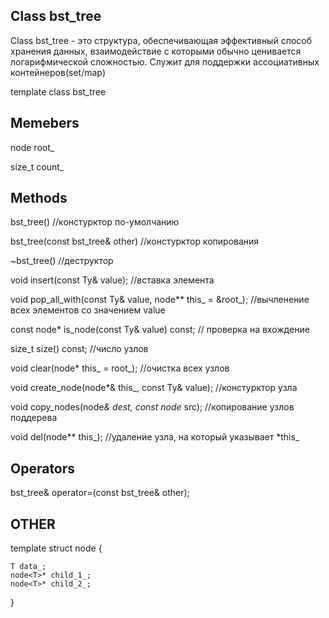 ## Class bst_tree

Class bst_tree - это структура, обеспечивающая эффективный способ хранения данных, взаимодействие с которыми обычно ценивается логарифмической сложностью. Служит для поддержки ассоциативных контейнеров(set/map)

template <class Ty>
class bst_tree

## Memebers

node<Ty> root_

size_t count_

## Methods

bst_tree() //констурктор по-умолчанию

bst_tree(const bst_tree& other) //констурктор копирования

~bst_tree() //деструктор

void insert(const Ty& value); //вставка элемента

void pop_all_with(const Ty& value, node<Ty>** this_ = &root_); //вычленение всех элементов со значением value

const node<Ty>* is_node(const Ty& value) const; // проверка на вхождение

size_t size() const; //число узлов

void clear(node<Ty>* this_ = root_); //очистка всех узлов

void create_node(node<Ty>*& this_, const Ty& value); //констурктор узла

void copy_nodes(node<Ty>*& dest, const node<Ty>* src); //копирование узлов поддерева

void del(node<Ty>** this_); //удаление узла, на который указывает *this_

## Operators

bst_tree& operator=(const bst_tree& other);

## OTHER

template<typename T>
struct node<T> {
	
	T data_;
	node<T>* child_1_;
	node<T>* child_2_;
}
